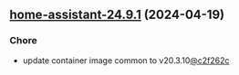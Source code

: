 

## [home-assistant-24.9.1](https://github.com/cyr-ius/truenas-charts/compare/home-assistant-24.9.0...home-assistant-24.9.1) (2024-04-19)

### Chore

- update container image common to v20.3.10[@c2f262c](https://github.com/c2f262c)
  
  